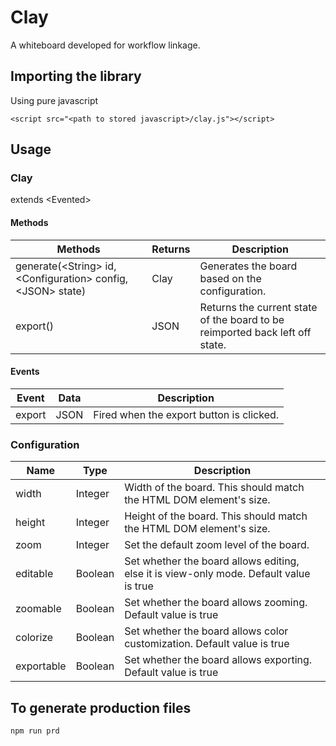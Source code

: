# Clay
A whiteboard developed for workflow linkage.

## Importing the library
Using pure javascript

``<script src="<path to stored javascript>/clay.js"></script>``

## Usage

### Clay
extends \<Evented\>

#### Methods
| Methods       | Returns       | Description   |
| ------------- | ------------- | ------------- |
| generate(\<String\> id, \<Configuration\> config, \<JSON\> state)      | Clay          | Generates the board based on the configuration. |
| export()      | JSON          |  Returns the current state of the board to be reimported back left off state.  |

#### Events
| Event       | Data       | Description   |
| ----------- | ---------- | ------------- |
| export      | JSON       | Fired when the export button is clicked. |

### Configuration
| Name       | Type       | Description   |
| ---------- | ---------- | ------------- |
| width      | Integer    | Width of the board. This should match the HTML DOM element's size. |
| height     | Integer    | Height of the board. This should match the HTML DOM element's size. |
| zoom       | Integer    | Set the default zoom level of the board. |
| editable   | Boolean    | Set whether the board allows editing, else it is view-only mode. Default value is true |
| zoomable   | Boolean    | Set whether the board allows zooming. Default value is true |
| colorize   | Boolean    | Set whether the board allows color customization. Default value is true |
| exportable | Boolean    | Set whether the board allows exporting. Default value is true |
  
## To generate production files
`npm run prd`
